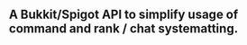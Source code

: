 <h2 align="center">
<br>
  <br>
    <br>
  A Bukkit/Spigot API to simplify usage of command and rank / chat systematting.
  <br>
</h2>

<div align="center">
